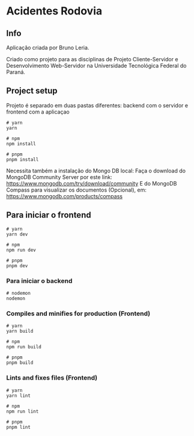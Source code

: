 # Acidentes Rodovia

## Info

Aplicação criada por Bruno Leria.

Criado como projeto para as
disciplinas de Projeto Cliente-Servidor e Desenvolvimento Web-Servidor na Universidade Tecnológica Federal do
Paraná.

## Project setup

Projeto é separado em duas pastas diferentes: backend com o servidor e frontend com a aplicaçao

```
# yarn
yarn

# npm
npm install

# pnpm
pnpm install

```

Necessita também a instalação do Mongo DB local:
Faça o download do MongoDB Community Server por este link: https://www.mongodb.com/try/download/community
E do MongoDB Compass para visualizar os documentos (Opcional), em: https://www.mongodb.com/products/compass

## Para iniciar o frontend

```
# yarn
yarn dev

# npm
npm run dev

# pnpm
pnpm dev
```

### Para iniciar o backend

```
# nodemon
nodemon

```

### Compiles and minifies for production (Frontend)

```
# yarn
yarn build

# npm
npm run build

# pnpm
pnpm build
```

### Lints and fixes files (Frontend)

```
# yarn
yarn lint

# npm
npm run lint

# pnpm
pnpm lint
```
